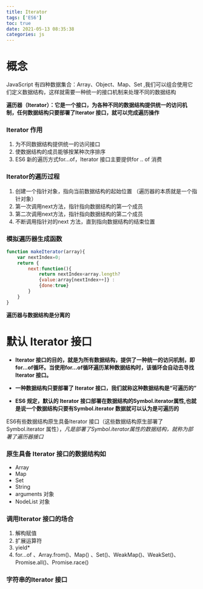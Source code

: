 ```yaml
---
title: Iterator
tags: ['ES6']
toc: true
date: 2021-05-13 08:35:38
categories: js
---
```

# 概念
JavaScript 有四种数据集合：Array、Object、Map、Set ,我们可以组合使用它们定义数据结构，这样就需要一种统一的接口机制来处理不同的数据结构

**遍历器（Iterator）：它是一个接口，为各种不同的数据结构提供统一的访问机制，任何数据结构只要部署了Iterator 接口，就可以完成遍历操作**

###  Iterator 作用
1. 为不同数据结构提供统一的访问接口
2. 使数据结构的成员能够按某种次序排序
3. ES6 新的遍历方式for...of，Iterator 接口主要提供for .. of 消费

###  Iterator的遍历过程
1. 创建一个指针对象，指向当前数据结构的起始位置 （遍历器的本质就是一个指针对象）
2. 第一次调用next方法，指针指向数据结构的第一个成员
3. 第二次调用next方法，指针指向数据结构的第二个成员
4. 不断调用指针对的next 方法，直到指向数据结构的结束位置

###  模拟遍历器生成函数

```js 
function makeIterator(array){
    var nextIndex=0;
    return {
        next:function(){
            return nextIndex<array.length?
            {value:array[nextIndex++]} :
            {done:true}   
        }
    }
}
```
**遍历器与数据结构是分离的**

# 默认 Iterator 接口
- **Iterator 接口的目的，就是为所有数据结构，提供了一种统一的访问机制，即for...of循环。当使用for...of循环遍历某种数据结构时，该循环会自动去寻找 Iterator 接口。**

- **一种数据结构只要部署了 Iterator 接口，我们就称这种数据结构是“可遍历的”**

- **ES6 规定，默认的 Iterator 接口部署在数据结构的Symbol.iterator属性,也就是说一个数据结构只要有Symbol.iterator 数据就可以认为是可遍历的**

ES6有些数据结构原生具备Iterator 接口（这些数据结构原生部署了Symbol.iterator 属性），*凡是部署了Symbol.iterator属性的数据结构，就称为部署了遍历器接口*

### 原生具备 Iterator 接口的数据结构如
- Array
- Map
- Set
- String
- arguments 对象
- NodeList 对象

### 调用Iterator 接口的场合 
1. 解构赋值 
2. 扩展运算符
3. yield* 
4. for...of 、Array.from()、Map() 、Set()、WeakMap()、WeakSet()、Promise.all()、Promise.race()

### 字符串的Iterator 接口